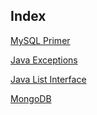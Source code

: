 ## Index

[MySQL Primer](https://jaysiddhapura-eng.github.io/MySQL-Primer/) 

[Java Exceptions](https://jaysiddhapura-eng.github.io/JavaExceptions/)

[Java List Interface](https://jaysiddhapura-eng.github.io/List/)

[MongoDB](https://jaysiddhapura-eng.github.io/MongoDB/)



